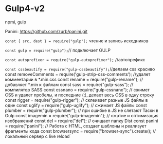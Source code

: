 # Gulp4-v2

npmi, gulp

Panini: https://github.com/zurb/panini.git



`const { src, dest } = require("gulp");` 
чтение и запись исходников

`const gulp = require("gulp");`// подключает GULP

`const autoprefixer = require("gulp-autoprefixer");` //автопрефикс

`const cssbeautify = require("gulp-cssbeautify");`//делаем css красиво
const removeComments = require('gulp-strip-css-comments'); //удалет комментарии в *.min.css
const rename = require("gulp-rename"); // добавляет *.min к файлам
const sass = require("gulp-sass"); // компилятор SASS
const cssnano = require("gulp-cssnano"); // сжимет CSS и удалет пробелы, и последние (;), делает весь CSS в одну строку
const rigger = require("gulp-rigger"); // склеивает разные JS файлы в один
const uglify = require("gulp-uglify"); // сжимает  JS файлы
const plumber = require("gulp-plumber"); // при ошибке в JS не слетают Таски в Gulp
const imagemin = require("gulp-imagemin"); // сжатие и оптимизация изображений
const del = require("del"); // очищает папку Dist
const panini = require("panini"); //  Работа с HTML, создает шаблоны и реализует фрагменты кода
const browsersync = require("browser-sync").create(); // локальный сервер с live reload`
